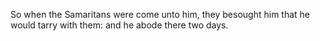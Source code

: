 So when the Samaritans were come unto him, they besought him that he would tarry with them: and he abode there two days.

